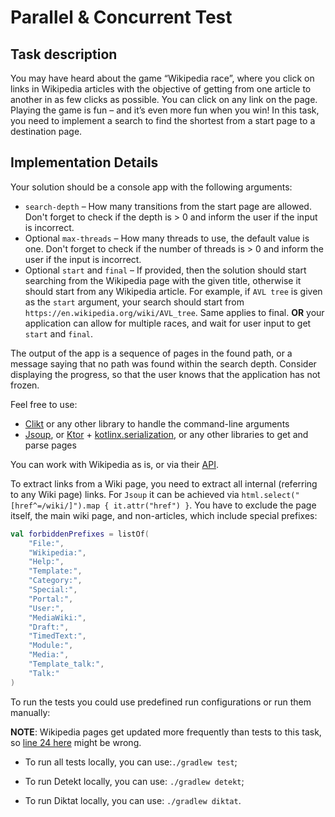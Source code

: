 
# Parallel & Concurrent Test

## Task description

You may have heard about the game “Wikipedia race”, where you click on links in Wikipedia articles with the objective of
getting from one article to another in as few clicks as possible. You can click on any link on the page. Playing the 
game is fun – and it’s even more fun when you win! In this task, you need to implement a search to find the shortest 
from a start page to a destination page.

## Implementation Details

Your solution should be a console app with the following arguments:
- `search-depth` – How many transitions from the start page are allowed. Don't forget to check if the depth is > 0 and 
inform the user if the input is incorrect.
- Optional `max-threads` – How many threads to use, the default value is one. Don't forget to check if the number of 
threads is > 0 and inform the user if the input is incorrect.
- Optional `start` and `final` – If provided, then the solution should start searching from the Wikipedia page with the 
given title, otherwise it should start from any Wikipedia article. For example, if `AVL tree` is given as the `start` 
argument, your search should start from `https://en.wikipedia.org/wiki/AVL_tree`. Same applies to final. **OR** your
application can allow for multiple races, and wait for user input to get `start` and `final`.

The output of the app is a sequence of pages in the found path, or a message saying that no path was found within the
search depth. Consider displaying the progress, so that the user knows that the application has not frozen.

Feel free to use:
- [Clikt](https://ajalt.github.io/clikt/) or any other library to handle the command-line arguments
- [Jsoup](https://jsoup.org/), or [Ktor](https://ktor.io/docs/request.html) + [kotlinx.serialization](https://github.com/Kotlin/kotlinx.serialization), 
or any other libraries to get and parse pages

You can work with Wikipedia as is, or via their [API](https://en.wikipedia.org/wiki/Special:ApiSandbox#action=parse&format=json&page=Pet_door&prop=text&disabletoc=1&formatversion=2).

To extract links from a Wiki page, you need to extract all internal (referring to any Wiki page) links. For `Jsoup` it 
can be achieved via `html.select("[href^=/wiki/]").map { it.attr("href") }`. You have to exclude the page itself, the
main wiki page, and non-articles, which 
include special prefixes:
```kotlin
val forbiddenPrefixes = listOf(
    "File:",
    "Wikipedia:",
    "Help:",
    "Template:",
    "Category:",
    "Special:",
    "Portal:",
    "User:",
    "MediaWiki:",
    "Draft:",
    "TimedText:",
    "Module:",
    "Media:",
    "Template_talk:",
    "Talk:"
)
```


To run the tests you could use predefined run configurations or run them manually:

**NOTE**: Wikipedia pages get updated more frequently than tests to this task, so 
[line 24 here](./src/test/kotlin/ParsingTest.kt) might be wrong.
* To run all tests locally, you can use:`./gradlew test`;

* To run Detekt locally, you can use: `./gradlew detekt`;

* To run Diktat locally, you can use: `./gradlew diktat`.
